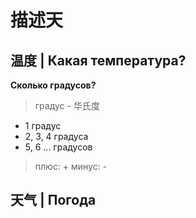 # 描述天

## 温度 | Какая температура?

**Сколько градусов?**  

> градус - 华氏度

- 1 градус
- 2, 3, 4 градуса
- 5, 6 ... градусов

> плюс: +
> минус: -

## 天气 | Погода
